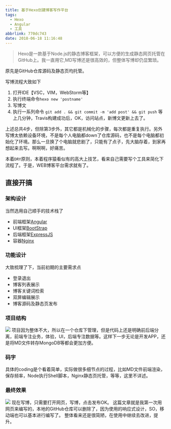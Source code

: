 ```yaml
---
title: 基于Hexo创建博客写作平台
tags:
  - Hexo
  - Angular
  - 工具
abbrlink: 770dc743
date: 2018-06-18 11:16:48
---
```

> Hexo是一款基于Node.js的静态博客框架，可以方便的生成静态网页托管在GitHub上。我一直用它,MD写博还是很高效的，但整体写博却仍显繁琐。

原先是GitHub仓库源码及静态页均托管。

写博流程大致如下
1. 打开IDE【VSC，VIM，WebStorm等】
2. 执行终端命令`hexo new 'postname'`
3. 写博文
4. 执行一系列命令 `git add . && git commit -m 'add post' && git push`
等上几分钟，Travis构建成功后，OK，访问站点，新博文更新上去了。

上述总共4步，但除第3步外，其它都是机械化的步骤，每次都是重复执行。另外写博太依赖设备环境，不是每个人电脑都down了仓库源码，也不是每个电脑都初始化了环境。那么一旦换了个电脑就悲剧了，只能有了点子，先大脑存着，到家再想起来去写。啊啊啊，好痛苦。

本着`DRY`原则，本着程序猿看似有的高大上技艺，看来自己需要写个工具来简化下流程了。于是，WEB博客平台需求就有了。
## 直接开搞
### 架构设计
当然选用自己顺手的技术栈了
+ 前端框架[Angular](https://angular.io/)
+ UI框架[BootStrap](https://v4.bootcss.com/)
+ 后端框架[ExpressJS](http://expressjs.com/)
+ 容器[Nginx](https://www.nginx.com/)

### 功能设计
大致梳理了下，当前初期的主要需求点
+ 登录退出
+ 博客列表展示
+ 博客关键词检索
+ 双屏编辑展示
+ 博客源码及静态页发布

### 项目结构
![](https://static.1991421.cn/2018-06-18-170558.png)
项目因为整体不大，所以在一个仓库下管理，但是代码上还是明确前后端分离，前端专注业务，体验，UI，后端专注数据等。这样下一步无论是开发APP，还是将MD文件转存MongoDB等都会更加方便。

### 码字
具体的coding是个看着简单，实际做很多细节点的过程，比如MD文件前端渲染，保存频率，Node执行Shell脚本，Nginx静态页托管，等等，这里不详述。

### 最终效果
![](https://static.1991421.cn/2018-06-18-172521.png)
现在写博，只需要打开网页，写博，点击发布OK。
这篇文章就是我第一次用网页来编写的，本地的GitHub仓库可以删除了，因为使用的响应式设计，SO，移动端也可以基本进行编写了。
整体看来还是很简陋，在使用中继续去改进，提升。
